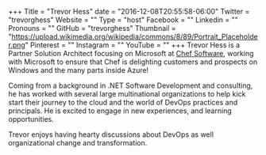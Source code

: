 +++
Title = "Trevor Hess"
date = "2016-12-08T20:55:58-06:00"
Twitter = "trevorghess"
Website = ""
Type = "host"
Facebook = ""
Linkedin = ""
Pronouns = ""
GitHub = "trevorghess"
Thumbnail = "https://upload.wikimedia.org/wikipedia/commons/8/89/Portrait_Placeholder.png"
Pinterest = ""
Instagram = ""
YouTube = ""
+++
Trevor Hess is a Partner Solution Architect focusing on Microsoft at [Chef Software](https://www.chef.io/), working with Microsoft to ensure that Chef is delighting customers and prospects on Windows and the many parts inside Azure! 

Coming from a background in .NET Software Development and consulting, he has worked with several large multinational organizations to help kick start their journey to the cloud and the world of DevOps practices and principals. He is excited to engage in new experiences, and learning opportunities. 

Trevor enjoys having hearty discussions about DevOps as well organizational change and transformation.